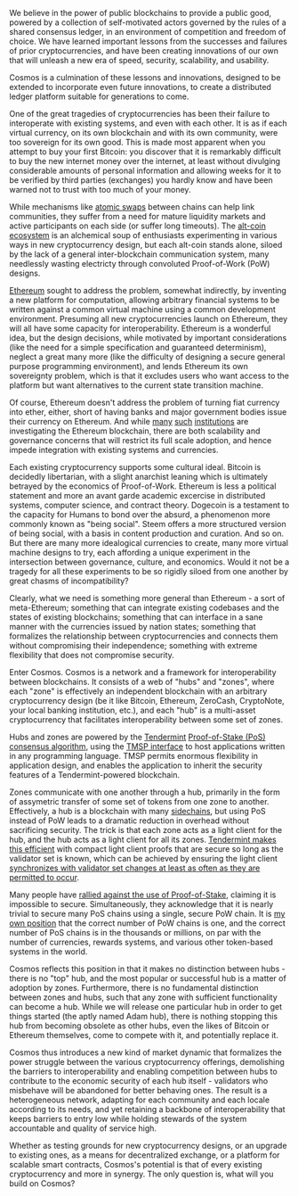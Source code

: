 We believe in the power of public blockchains to provide a public good,
powered by a collection of self-motivated actors governed by the rules of a
shared consensus ledger, in an environment of competition and freedom of choice.
We have learned important lessons from the successes and failures of prior
cryptocurrencies,  and have been creating innovations of our own that will
unleash a new era of speed, security, scalability, and usability.

Cosmos is a culmination of these lessons and innovations, designed to be
extended to incorporate even future innovations, to create a distributed ledger
platform suitable for generations to come.

One of the great tragedies of cryptocurrencies has been their failure to
interoperate with existing systems, and even with each other.  It is as if each
virtual currency, on its own blockchain and with its own community, were too
sovereign for its own good.  This is made most apparent when you attempt to buy
your first Bitcoin: you discover that it is remarkably difficult to buy the new
internet money over the internet, at least without divulging considerable
amounts of personal information and allowing weeks for it to be verified by
third parties (exchanges) you hardly know and have been warned not to trust with
too much of your money.	

While mechanisms like [atomic
swaps](https://en.bitcoin.it/wiki/Atomic_cross-chain_trading) between chains can
help link communities, they suffer from a need for mature liquidity markets and
active participants on each side (or suffer long timeouts).  The [alt-coin
ecosystem](https://coinmarketcap.com/) is an alchemical soup of enthusiasts
experimenting in various ways in new cryptocurrency design, but each alt-coin
stands alone, siloed by the lack of a general inter-blockchain communication
system, many needlessly wasting electricty through convoluted Proof-of-Work
(PoW) designs.

[Ethereum](https://ethereum.org/) sought to address the problem, somewhat
indirectly, by inventing a new platform for computation, allowing arbitrary
financial systems to be written against a common virtual machine using a common
development environment.  Presuming all new cryptocurrencies launch on Ethereum,
they will all have some capacity for interoperability.  Ethereum is a wonderful
idea, but the design decisions, while motivated by important considerations
(like the need for a simple specification and guaranteed determinism), neglect a
great many more (like the difficulty of designing a secure general purpose
programming environment), and lends Ethereum its own sovereignty problem, which
is that it excludes users who want access to the platform but want alternatives
to the current state transition machine.

Of course, Ethereum doesn't address the problem of turning fiat currency into
ether, either, short of having banks and major government bodies issue their
currency on Ethereum.  And while
[many](http://www.coindesk.com/south-africa-diy-ethereum-blockchain-tests/)
[such](http://www.coindesk.com/south-africa-diy-ethereum-blockchain-tests/)
[institutions](http://www.coindesk.com/fidor-ethereum-core-banking/) are
investigating the Ethereum blockchain, there are both scalability and governance
concerns that will restrict its full scale adoption, and hence impede
integration with existing systems and currencies.

Each existing cryptocurrency supports some cultural ideal.  Bitcoin is decidedly
libertarian, with a slight anarchist leaning which is ultimately betrayed by the
economics of Proof-of-Work.  Ethereum is less a political statement and more an
avant garde academic excercise in distributed systems, computer science, and
contract theory.  Dogecoin is a testament to the capacity for Humans to bond
over the absurd, a phenomenon more commonly known as "being social".  Steem
offers a more structured version of being social, with a basis in content
production and curation.  And so on. But there are many more idealogical
currencies to create, many more virtual machine designs to try, each affording a
unique experiment in the intersection between governance, culture, and
economics.  Would it not be a tragedy for all these experiments to be so rigidly
siloed from one another by great chasms of incompatibility?

Clearly, what we need is something more general than Ethereum - a sort of meta-Ethereum; 
something that can integrate existing codebases and the states of existing blockchains;
something that can interface in a sane manner with the currencies issued by nation states; 
something that formalizes the relationship between cryptocurrencies and connects them without compromising their independence;
something with extreme flexibility that does not compromise security.

Enter Cosmos. Cosmos is a network and a framework for interoperability between
blockchains.  It consists of a web of "hubs" and "zones", where each "zone" is
effectively an independent blockchain with an arbitrary cryptocurrency design
(be it like Bitcoin, Ethereum, ZeroCash, CryptoNote, your local banking
institution, etc.), and each "hub" is a multi-asset cryptocurrency that
facilitates interoperability between some set of zones.

Hubs and zones are powered by the [Tendermint](http://tendermint.com/)
[Proof-of-Stake (PoS) consensus
algorithm](https://github.com/tendermint/tendermint/wiki/Byzantine-Consensus-Algorithm),
using the [TMSP
interface](http://tendermint.com/blog/tendermint-socket-protocol/) to host
applications written in any programming language.  TMSP permits enormous
flexibility in application design, and enables the application to inherit the
security features of a Tendermint-powered blockchain.

Zones communicate with one another through a hub, primarily in the form of
assymetric transfer of some set of tokens from one zone to another.
Effectively, a hub is a blockchain with many
[sidechains](https://blockstream.com/sidechains.pdf), but using PoS instead of
PoW leads to a dramatic reduction in overhead without sacrificing security.  The
trick is that each zone acts as a light client for the hub, and the hub acts as
a light client for all its zones.  [Tendermint makes this
efficient](https://github.com/tendermint/tendermint/wiki/Light-Client-Protocol)
with compact light client proofs that are secure so long as the validator set is
known, which can be achieved by ensuring the light client [synchronizes with
validator set changes at least as often as they are permitted to
occur](https://blog.ethereum.org/2014/11/25/proof-stake-learned-love-weak-subjectivity/).

Many people have [rallied against the use of
Proof-of-Stake](https://download.wpsoftware.net/bitcoin/pos.pdf), claiming it is
impossible to secure.  Simultaneously, they acknowledge that it is nearly
trivial to secure many PoS chains using a single, secure PoW chain.  It is [my
own position](https://twitter.com/buchmanster/status/738550345597648896) that
the correct number of PoW chains is one, and the correct number of PoS chains is
in the thousands or millions, on par with the number of currencies, rewards
systems, and various other token-based systems in the world.

Cosmos reflects this position in that it makes no distinction between hubs - there
is no "top" hub, and the most popular or successful hub is a matter of adoption
by zones.  Furthermore, there is no fundamental distinction between zones and
hubs, such that any zone with sufficient functionality can become a hub.  While
we will release one particular hub in order to get things started (the aptly
named Adam hub), there is nothing stopping this hub from becoming obsolete as
other hubs, even the likes of Bitcoin or Ethereum themselves, come to compete
with it, and potentially replace it.

Cosmos thus introduces a new kind of market dynamic that formalizes the power
struggle between the various cryptocurrency offerings, demolishing the barriers
to interoperability and enabling competition between hubs to contribute to the
economic security of each hub itself - validators who misbehave will be
abandoned for better behaving ones.  The result is a heterogeneous network,
adapting for each community and each locale according to its needs, and yet
retaining a backbone of interoperability that keeps barriers to entry low while
holding stewards of the system accountable and quality of service high.

Whether as testing grounds for new cryptocurrency designs, or an upgrade to
existing ones, as a means for decentralized exchange, or a platform for scalable
smart contracts, Cosmos's potential is that of every existing cryptocurrency and
more in synergy.  The only question is, what will you build on Cosmos?
